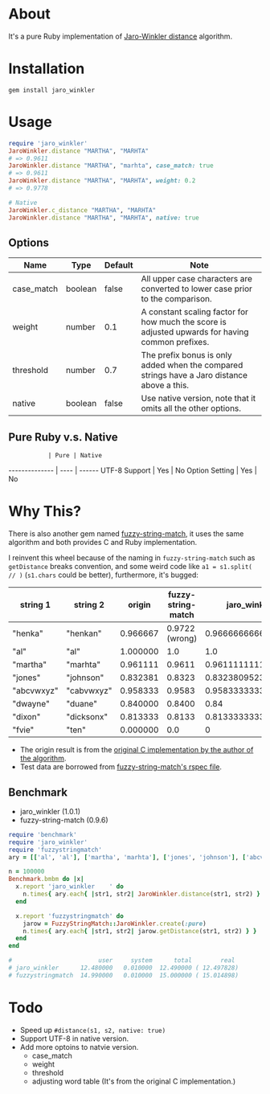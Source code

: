 # About

It's a pure Ruby implementation of [Jaro-Winkler distance](http://en.wikipedia.org/wiki/Jaro%E2%80%93Winkler_distance) algorithm.

# Installation

```
gem install jaro_winkler
```

# Usage

```ruby
require 'jaro_winkler'
JaroWinkler.distance "MARTHA", "MARHTA"
# => 0.9611
JaroWinkler.distance "MARTHA", "marhta", case_match: true
# => 0.9611
JaroWinkler.distance "MARTHA", "MARHTA", weight: 0.2
# => 0.9778

# Native
JaroWinkler.c_distance "MARTHA", "MARHTA"
JaroWinkler.distance "MARTHA", "MARHTA", native: true
```

## Options

Name        | Type    | Default | Note
----------- | ------  | ------- | ------------------------------------------------------------------------------------------------------------
case_match  | boolean | false   | All upper case characters are converted to lower case prior to the comparison.
weight      | number  | 0.1     | A constant scaling factor for how much the score is adjusted upwards for having common prefixes.
threshold   | number  | 0.7     | The prefix bonus is only added when the compared strings have a Jaro distance above a this.
native      | boolean | false   | Use native version, note that it omits all the other options.

## Pure Ruby v.s. Native

               | Pure | Native
-------------- | ---- | ------
UTF-8 Support  | Yes  | No
Option Setting | Yes  | No

# Why This?

There is also another gem named [fuzzy-string-match](https://github.com/kiyoka/fuzzy-string-match), it uses the same algorithm and both provides C and Ruby implementation.

I reinvent this wheel because of the naming in `fuzzy-string-match` such as `getDistance` breaks convention, and some weird code like `a1 = s1.split( // )` (`s1.chars` could be better), furthermore, it's bugged:

string 1   | string 2   | origin   | fuzzy-string-match | jaro_winkler
---------- | ---------- | -------- | ------------------ | ------------------
"henka"    | "henkan"   | 0.966667 | 0.9722 (wrong)     | 0.9666666666666667
"al"       | "al"       | 1.000000 | 1.0                | 1.0
"martha"   | "marhta"   | 0.961111 | 0.9611             | 0.9611111111111111
"jones"    | "johnson"  | 0.832381 | 0.8323             | 0.8323809523809523
"abcvwxyz" | "cabvwxyz" | 0.958333 | 0.9583             | 0.9583333333333333
"dwayne"   | "duane"    | 0.840000 | 0.8400             | 0.84
"dixon"    | "dicksonx" | 0.813333 | 0.8133             | 0.8133333333333332
"fvie"     | "ten"      | 0.000000 | 0.0                | 0

- The origin result is from the [original C implementation by the author of the algorithm](http://web.archive.org/web/20100227020019/http://www.census.gov/geo/msb/stand/strcmp.c).
- Test data are borrowed from [fuzzy-string-match's rspec file](https://github.com/kiyoka/fuzzy-string-match/blob/master/test/basic_pure_spec.rb).

## Benchmark

- jaro_winkler (1.0.1)
- fuzzy-string-match (0.9.6)

```ruby
require 'benchmark'
require 'jaro_winkler'
require 'fuzzystringmatch'
ary = [['al', 'al'], ['martha', 'marhta'], ['jones', 'johnson'], ['abcvwxyz', 'cabvwxyz'], ['dwayne', 'duane'], ['dixon', 'dicksonx'], ['fvie', 'ten']]

n = 100000
Benchmark.bmbm do |x|
  x.report 'jaro_winkler    ' do
    n.times{ ary.each{ |str1, str2| JaroWinkler.distance(str1, str2) } }
  end

  x.report 'fuzzystringmatch' do
    jarow = FuzzyStringMatch::JaroWinkler.create(:pure)
    n.times{ ary.each{ |str1, str2| jarow.getDistance(str1, str2) } }
  end
end

#                        user     system      total        real
# jaro_winkler      12.480000   0.010000  12.490000 ( 12.497828)
# fuzzystringmatch  14.990000   0.010000  15.000000 ( 15.014898)
```

# Todo

- Speed up `#distance(s1, s2, native: true)`
- Support UTF-8 in native version.
- Add more optoins to natvie version.
  - case_match
  - weight
  - threshold
  - adjusting word table (It's from the original C implementation.)